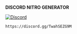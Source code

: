 **DISCORD NITRO GENERATOR**


[![Discord](https://discordapp.com/api/guilds/252317073814978561/embed.png)](https://discord.gg/TwahSEZG9M)



`https://discord.gg/TwahSEZG9M`
